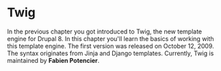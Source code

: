 # Twig

In the previous chapter you got introduced to Twig, the new template engine for Drupal 8. In this chapter you'll learn the basics of working with this template engine. The first version was released on October 12, 2009. The syntax originates from Jinja and Django templates. Currently, Twig is maintained by **Fabien Potencier**.
